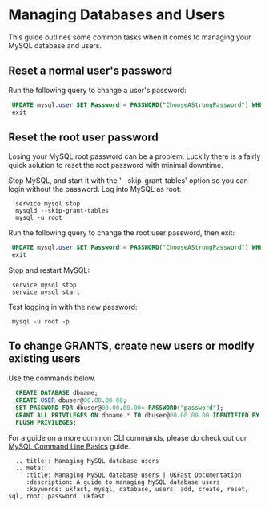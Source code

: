 # Managing Databases and Users

This guide outlines some common tasks when it comes to managing your MySQL database and users.


## Reset a normal user's password

Run the following query to change a user's password:
 ```sql
  UPDATE mysql.user SET Password = PASSWORD("ChooseAStrongPassword") WHERE User="username" ;
  exit
 ```

## Reset the root user password

Losing your MySQL root password can be a problem. Luckily there is a fairly quick solution to reset the root password with minimal downtime.

Stop MySQL, and start it with the '--skip-grant-tables' option so you can login without the password. Log into MySQL as root:

```console
  service mysql stop
  mysqld --skip-grant-tables
  mysql -u root
```

Run the following query to change the root user password, then exit:
 ```sql
  UPDATE mysql.user SET Password = PASSWORD("ChooseAStrongPassword") WHERE User="root" ;
  exit
 ```

Stop and restart MySQL:
 ```console
  service mysql stop
  service mysql start
```

Test logging in with the new password:
 ```console
  mysql -u root -p
```

## To change GRANTS, create new users or modify existing users

Use the commands below.

```sql
  CREATE DATABASE dbname;
  CREATE USER dbuser@00.00.00.00;
  SET PASSWORD FOR dbuser@00.00.00.00= PASSWORD("password");
  GRANT ALL PRIVILEGES ON dbname.* TO dbuser@00.00.00.00 IDENTIFIED BY 'password';
  FLUSH PRIVILEGES;
```

For a guide on a more common CLI commands, please do check out our [MySQL Command Line Basics](/operatingsystems/linux/mysql/mysql_cli_basics) guide.

```eval_rst
  .. title:: Managing MySQL database users
  .. meta::
     :title: Managing MySQL database users | UKFast Documentation
     :description: A guide to managing MySQL database users
     :keywords: ukfast, mysql, database, users, add, create, reset, sql, root, password, ukfast
